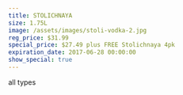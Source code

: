 ```yaml
---
title: STOLICHNAYA
size: 1.75L
image: /assets/images/stoli-vodka-2.jpg
reg_price: $31.99
special_price: $27.49 plus FREE Stolichnaya 4pk
expiration_date: 2017-06-28 00:00:00
show_special: true
---
```



all types